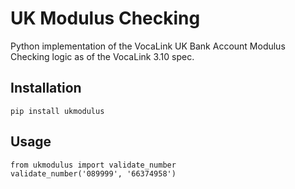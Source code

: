 UK Modulus Checking
===================

Python implementation of the VocaLink UK Bank Account Modulus Checking logic as of the VocaLink 3.10 spec.

Installation
------------

    pip install ukmodulus


Usage
-----

    from ukmodulus import validate_number
    validate_number('089999', '66374958')

